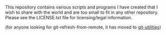 This repository contains various scripts and programs I have created that I wish to share with the world and are too small to fit in any other repository. Please see the LICENSE.txt file for licensing/legal information.

(for anyone looking for git-refresh-from-remote, it has moved to [git-utilities](https://github.com/andrewferrier/git-utilities))

